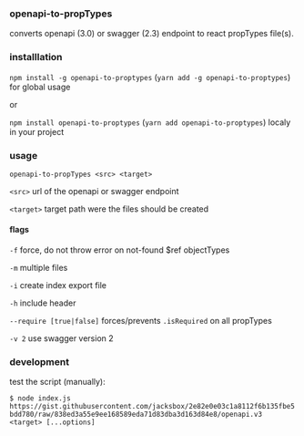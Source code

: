 ### openapi-to-propTypes

converts openapi (3.0) or swagger (2.3) endpoint to react propTypes file(s).

### installlation

`npm install -g openapi-to-proptypes` (`yarn add -g openapi-to-proptypes`) for global usage

or

`npm install openapi-to-proptypes` (`yarn add openapi-to-proptypes`) localy in your project

### usage

`openapi-to-propTypes <src> <target>`

`<src>` url of the openapi or swagger endpoint

`<target>` target path were the files should be created

#### flags

`-f`                        force, do not throw error on not-found $ref objectTypes

`-m`                        multiple files

`-i`                        create index export file

`-h`                        include header

`--require [true|false]`    forces/prevents `.isRequired` on all propTypes

`-v 2`                      use swagger version 2

### development

test the script (manually):

`$ node index.js https://gist.githubusercontent.com/jacksbox/2e82e0e03c1a8112f6b135fbe5bdd780/raw/838ed3a55e9ee168589eda71d83dba3d163d84e8/openapi.v3 <target> [...options]`
